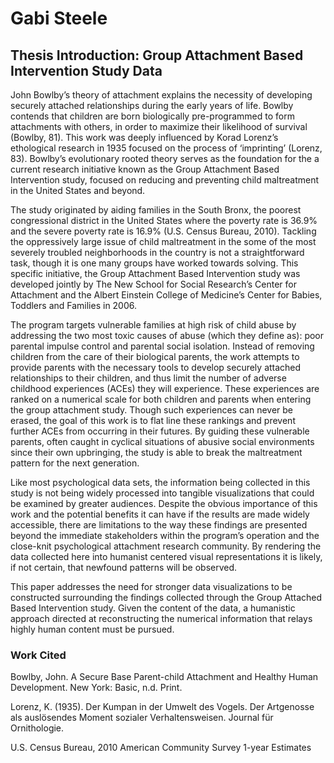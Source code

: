 # Gabi Steele

## Thesis Introduction: Group Attachment Based Intervention Study Data

John Bowlby’s theory of attachment explains the necessity of developing securely attached relationships during the early years of life. Bowlby contends that children are born biologically pre-programmed to form attachments with others, in order to maximize their likelihood of survival (Bowlby, 81). This work was deeply influenced by Korad Lorenz’s ethological research in 1935 focused on the process of ‘imprinting’ (Lorenz, 83). Bowlby’s evolutionary rooted theory serves as the foundation for the a current research initiative known as the Group Attachment Based Intervention study, focused on reducing and preventing child maltreatment in the United States and beyond. 

The study originated by aiding families in the South Bronx, the poorest congressional district in the United States where the poverty rate is 36.9% and the severe poverty rate is 16.9% (U.S. Census Bureau, 2010). Tackling the oppressively large issue of child maltreatment in the some of the most severely troubled neighborhoods in the country is not a straightforward task, though it is one many groups have worked towards solving. This specific initiative, the Group Attachment Based Intervention study was developed jointly by The New School for Social Research’s Center for Attachment and the Albert Einstein College of Medicine’s Center for Babies, Toddlers and Families in 2006. 

The program targets vulnerable families at high risk of child abuse by addressing the two most toxic causes of abuse (which they define as): poor parental impulse control and parental social isolation. Instead of removing children from the care of their biological parents, the work attempts to provide parents with the necessary tools to develop securely attached relationships to their children, and thus limit the number of adverse childhood experiences (ACEs) they will experience. These experiences are ranked on a numerical scale for both children and parents when entering the group attachment study. Though such experiences can never be erased, the goal of this work is to flat line these rankings and prevent further ACEs from occurring in their futures. By guiding these vulnerable parents, often caught in cyclical situations of abusive social environments since their own upbringing, the study is able to break the maltreatment pattern for the next generation. 

Like most psychological data sets, the information being collected in this study is not being widely processed into tangible visualizations that could be examined by greater audiences. Despite the obvious importance of this work and the potential benefits it can have if the results are made widely accessible, there are limitations to the way these findings are presented beyond the immediate stakeholders within the program’s operation and the close-knit psychological attachment research community. By rendering the data collected here into humanist centered visual representations it is likely, if not certain, that newfound patterns will be observed. 

This paper addresses the need for stronger data visualizations to be constructed surrounding the findings collected through the Group Attached Based Intervention study. Given the content of the data, a humanistic approach directed at reconstructing the numerical information that relays highly human content must be pursued.  

### Work Cited

Bowlby, John. A Secure Base Parent-child Attachment and Healthy Human Development. New York: Basic, n.d. Print.

Lorenz, K. (1935). Der Kumpan in der Umwelt des Vogels. Der Artgenosse als auslösendes Moment sozialer Verhaltensweisen. Journal für Ornithologie.

U.S. Census Bureau, 2010 American Community Survey 1-year Estimates